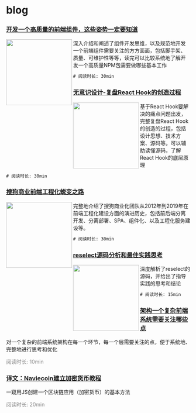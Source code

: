 # blog
### [开发一个高质量的前端组件，这些姿势一定要知道](https://github.com/shanggqm/blog/issues/6)
<div><img src="https://bizimg.sogoucdn.com/201910/31/15/50/34/koala/tuibian_small.jpg" width="180" align="left">
  <span>
    深入介绍和阐述了组件开发思维，以及规范地开发一个前端组件需要关注的方方面面，包括脚手架、质量、可维护性等等，读完可以比较系统地了解开发一个高质量NPM包需要做哪些基本工作
  </span>
</div>

```diff
# 阅读时长: 30min
```

### [无意识设计-复盘React Hook的创造过程](https://github.com/shanggqm/blog/issues/4)
<div><img src="https://camo.githubusercontent.com/8b8bd7de13277ab622d1849f183f7c91d9ce7c54/68747470733a2f2f62697a696d672e736f676f7563646e2e636f6d2f3230313930372f31362f31312f35322f32342f6b6f616c612f576563686174494d47323039322e6a7067" width="180" align="left">
  <span>
    基于React Hook要解决的痛点问题出发，完整复盘React Hook的创造的过程，包括设计思想、技术方案、源码等。可以辅助读懂源码，了解React Hook的底层原理
  </span>
</div>

```diff
# 阅读时长: 30min
```

### [搜狗商业前端工程化蜕变之路](https://github.com/shanggqm/blog/issues/3)
<div><img src="https://camo.githubusercontent.com/b037c7cd953246739aa9c7f618a2c1e616bbe942/687474703a2f2f6e6f74652e796f7564616f2e636f6d2f7977732f7075626c69632f7265736f757263652f66393831623635343635343765396634333065373333663337366461353562322f786d6c6e6f74652f32373941314233364331303634423832393845353646414531374530453535412f3335303939" width="180" align="left">
  <span>完整地介绍了搜狗商业化团队从2012年到2019年在前端工程化建设方面的演进历史，包括前后端分离开发、分离部署、SPA、组件化、以及工程化服务建设等。</span>
</div>

```diff
# 阅读时长: 30min
```

### [reselect源码分析和最佳实践思考](https://github.com/shanggqm/blog/issues/2)
<div><img src="https://user-images.githubusercontent.com/2172641/29160809-4bc0847c-7de6-11e7-961b-f3f359353530.jpg" width="180" align="left">
  <span>深度解析了reselect的源码，并给出了指导实践的思考和结论</span>
</div>

```diff
# 阅读时长: 15min
```

### [架构一个复杂前端系统需要关注哪些点](https://github.com/shanggqm/blog/issues/5)
对一个复杂的前端系统架构在每一个环节，每一个层需要关注的点，便于系统地、完整地进行思考和优化
<div style="color:#888888;">阅读时长: 10min</div>

### [译文：Naviecoin建立加密货币教程](https://github.com/shanggqm/navicoin-translate)
一窥用JS创建一个区块链应用（加密货币）的基本方法
<div style="color:#888888;">阅读时长: 20min</div>

